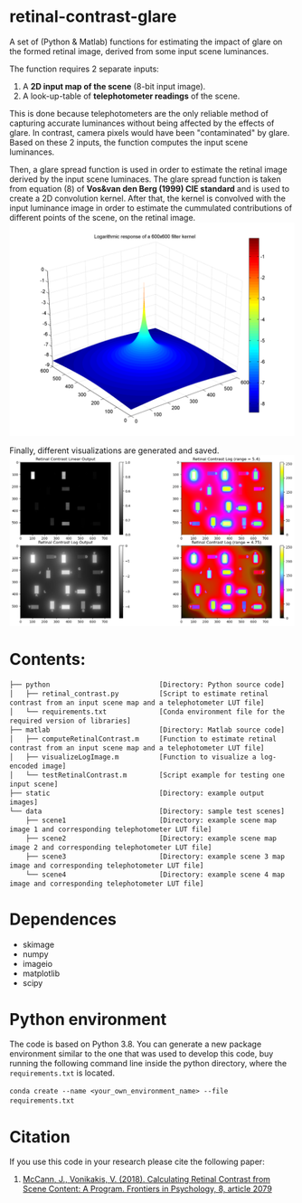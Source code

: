 # retinal-contrast-glare
A set of (Python &amp; Matlab) functions for estimating the impact of glare on the formed retinal image, derived from some input scene luminances.

The function requires 2 separate inputs:
1. A **2D input map of the scene** (8-bit input image).
2. A look-up-table of **telephotometer readings** of the scene. 

This is done because telephotometers are the only reliable method of capturing accurate luminances without being affected by the effects of glare. In contrast, camera pixels would have been "contaminated" by glare. Based on these 2 inputs, the function computes the input scene luminances.

Then, a glare spread function is used in order to estimate the retinal image derived by the input scene luminaces. The glare spread function is taken from equation (8) of **Vos&van den Berg (1999) CIE standard** and is used to create a 2D convolution kernel. After that, the kernel is convolved with the input luminance image in order to estimate the cummulated contributions of different points of the scene, on the retinal image.
![kernel](static/kernel_3D.png "kernel")

Finally, different visualizations are generated and saved.
![output](static/Fig-retinal-contrast.png "output")



# Contents:
```tree
├── python                           [Directory: Python source code]
│   ├── retinal_contrast.py          [Script to estimate retinal contrast from an input scene map and a telephotometer LUT file] 
│   └── requirements.txt             [Conda environment file for the required version of libraries]
├── matlab                           [Directory: Matlab source code]
│   ├── computeRetinalContrast.m     [Function to estimate retinal contrast from an input scene map and a telephotometer LUT file]
│   ├── visualizeLogImage.m          [Function to visualize a log-encoded image]
│   └── testRetinalContrast.m        [Script example for testing one input scene]
├── static                           [Directory: example output images]
└── data                             [Directory: sample test scenes]
    ├── scene1                       [Directory: example scene map image 1 and corresponding telephotometer LUT file]
    ├── scene2                       [Directory: example scene map image 2 and corresponding telephotometer LUT file]
    ├── scene3                       [Directory: example scene 3 map image and corresponding telephotometer LUT file]
    └── scene4                       [Directory: example scene 4 map image and corresponding telephotometer LUT file]
```


# Dependences
- skimage
- numpy
- imageio
- matplotlib
- scipy


# Python environment
The code is based on Python 3.8. You can generate a new package environment similar to the one that was used to develop this code, buy running the following command line inside the python directory, where the ```requirements.txt``` is located. 

```conda create --name <your_own_environment_name> --file requirements.txt```


# Citation
If you use this code in your research please cite the following paper:   
1. [McCann, J., Vonikakis, V. (2018). Calculating Retinal Contrast from Scene Content: A Program. Frontiers in Psychology, 8, article 2079](https://www.frontiersin.org/articles/10.3389/fpsyg.2017.02079/full)
